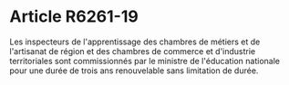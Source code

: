 # Article R6261-19

  
Les inspecteurs de l'apprentissage des chambres de métiers et de l'artisanat de région et des chambres de commerce et d'industrie territoriales sont commissionnés par le ministre de l'éducation nationale pour une durée de trois ans renouvelable sans limitation de durée.